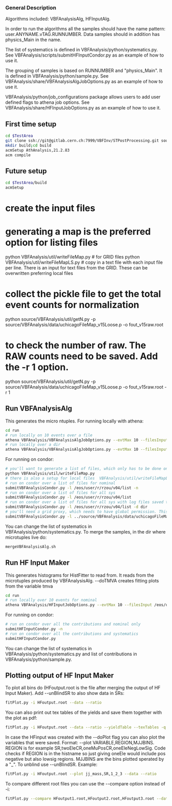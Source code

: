 ### General Description ###
Algorithms included: VBFAnalysisAlg, HFInputAlg.

In order to run the algorithms all the samples should have the name pattern: user.ANYNAME.vTAG.RUNNUMBER. Data samples should in addition has physics_Main in the name.

The list of systematics is defined in VBFAnalysis/python/systematics.py. See VBFAnalysis/scripts/submitHFInputCondor.py as an example of how to use it.

The grouping of samples is based on RUNNUMBER and "physics_Main". It is defined in VBFAnalysis/python/sample.py. See VBFAnalysis/share/VBFAnalysisAlgJobOptions.py as an example of how to use it.

VBFAnalysis/python/job_configurations package allows users to add user defined flags to athena job options. See VBFAnalysis/share/HFInputJobOptions.py as an example of how to use it.


## First time setup ##

```bash
cd $TestArea
git clone ssh://git@gitlab.cern.ch:7999/VBFInv/STPostProcessing.git source/
mkdir build;cd build
acmSetup AthAnalysis,21.2.83
acm compile
```

## Future setup ##
```bash
cd $TestArea/build
acmSetup
```

# create the input files
# generating a map is the preferred option for listing files
python VBFAnalysis/util/writeFileMap.py # for GRID files
python VBFAnalysis/util/writeFileMapLS.py # copy in a text file with each input file per line. There is an input for text files from the GRID. These can be overwritten preferring local files
# collect the pickle file to get the total event counts for normalization
python source/VBFAnalysis/util/getN.py -p source/VBFAnalysis/data/uchicagoFileMap_v15Loose.p -o fout_v15raw.root 

# to check the number of raw. The RAW counts need to be saved. Add the -r 1 option.
python source/VBFAnalysis/util/getN.py -p source/VBFAnalysis/data/uchicagoFileMap_v15Loose.p -o fout_v15raw.root -r 1

## Run VBFAnalysisAlg ##
This generates the micro ntuples.
For running locally with athena:
```bash
cd run
# run locally on 10 events over a file
athena VBFAnalysis/VBFAnalysisAlgJobOptions.py --evtMax 10 --filesInput /eos/user/r/rzou/v04/user.othrif.v04.364162.Sherpa_221_NNPDF30NNLO_Wmunu_MAXHTPTV140_280_CVetoBVeto.e5340_s3126_r9364_r9315_p3575_MiniNtuple.root/user.othrif.14790250._000001.MiniNtuple.root - --currentVariation Nominal
# run locally over a dir
athena VBFAnalysis/VBFAnalysisAlgJobOptions.py --evtMax 10 --filesInput /eos/user/r/rzou/v04/user.othrif.v04.364106.Sherpa_221_NNPDF30NNLO_Zmumu_MAXHTPTV140_280_CVetoBVeto.e5271_s3126_r9364_r9315_p3575_MiniNtuple.root/* - --currentVariation Nominal
```
For running on condor:
```bash
# you'll want to generate a list of files, which only has to be done once. give it a comma separated list of input containers
python VBFAnalysis/util/writeFileMap.py
# there is also a setup for local files  VBFAnalysis/util/writeFileMapLS.py
# run on condor over a list of files for nominal
submitVBFAnalysisCondor.py -l /eos/user/r/rzou/v04/list -n
# run on condor over a list of files for all sys
submitVBFAnalysisCondor.py -l /eos/user/r/rzou/v04/list
# run on condor over a list of files for all sys with log files saved to a specific dir
submitVBFAnalysisCondor.py -l /eos/user/r/rzou/v04/list -d dir
# you'll need a grid proxy, which needs to have global permission. This is in the /tmp/x509*. Use the -p option. -l is for the map of the files at chicago on RUCIO
submitVBFAnalysisCondor.py -l ../source/VBFAnalysis/data/uchicagoFileMap.p -n -p /home/schae/testarea/HInv/run/x509up_u20186
```
You can change the list of systematics in VBFAnalysis/python/systematics.py.
To merge the samples, in the dir where microtuples live do:
```bash
mergeVBFAnalysisAlg.sh
```


## Run HF Input Maker ##
This generates histograms for HistFitter to read from. It reads from the microtuples produced by VBFAnalysisAlg.
     --doTMVA creates fitting plots from the variable tmva
```bash
cd run
# run locally over 10 events for nominal
athena VBFAnalysis/HFInputJobOptions.py --evtMax 10 --filesInput /eos/user/r/rzou/v04/microtuples/Z_strongNominal364100_000001.root - --currentVariation Nominal
```
For running on condor:
```bash
# run on condor over all the contributions and nominal only
submitHFInputCondor.py -n 
# run on condor over all the contributions and systematics 
submitHFInputCondor.py
```
You can change the list of systematics in VBFAnalysis/python/systematics.py and list of contributions in VBFAnalysis/python/sample.py.

## Plotting output of HF Input Maker ##
To plot all bins do (HFoutput.root is the file after merging the output of HF Input Maker). Add --unBlindSR to also show data in SRs:
```bash
fitPlot.py -i HFoutput.root --data --ratio
```
You can also print out tex tables of the yields and save them together with the plot as pdf:
```bash
fitPlot.py -i HFoutput.root --data --ratio --yieldTable --texTables -q --saveAs pdf
```
In case the HFinput was created with the --doPlot flag you can also plot the variables that were saved. Format: --plot VARIABLE,REGION,MJJBINS. REGION is for example SR,twoEleCR,oneMuPosCR,oneEleNegLowSig. Code checks if REGION is in the histname so just giving oneEle would include pos negative but also lowsig regions. MJJBINS are the bins plotted sperated by a "\_". To unblind use --unBlindSR. Example:
```bash
fitPlot.py -i HFoutput.root --plot jj_mass,SR,1_2_3 --data --ratio
```
To compare different root files you can use the --compare option instead of -i:
```bash
fitPlot.py --compare HFoutput1.root,HFoutput2.root,HFoutput3.root --data --ratio --yieldTable --texTables -q --saveAs png
```

